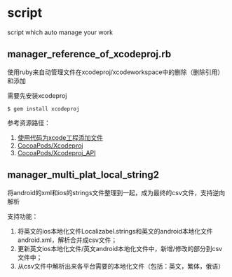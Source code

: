 # script
script which auto manage your work

## manager_reference_of_xcodeproj.rb

使用ruby来自动管理文件在xcodeproj/xcodeworkspace中的删除（删除引用）和添加

需要先安装xcodeproj
```
$ gem install xcodeproj
```
参考资源路径：
1. [使用代码为xcode工程添加文件](https://draveness.me/bei-xcodeproj-keng-de-zhe-ji-tian)
2. [CocoaPods/Xcodeproj](https://github.com/CocoaPods/Xcodeproj)
3. [CocoaPods/Xcodeproj_API](https://www.rubydoc.info/gems/xcodeproj/Xcodeproj/Project/Object/AbstractBuildPhase#)

## manager_multi_plat_local_string2

将android的xml和ios的strings文件整理到一起，成为最终的csv文件，支持逆向解析

支持功能：
1. 将英文的ios本地化文件Localizabel.strings和英文的android本地化文件android.xml，解析合并成csv文件；
2. 更新英文ios本地化文件/英文android本地化文件中，新增/修改的部分到csv文件中；
3. 从csv文件中解析出来各平台需要的本地化文件（包括：英文，繁体，俄语）

